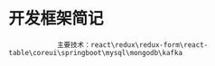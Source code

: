 # 开发框架简记

                主要技术：react\redux\redux-form\react-table\coreui\springboot\mysql\mongodb\kafka


